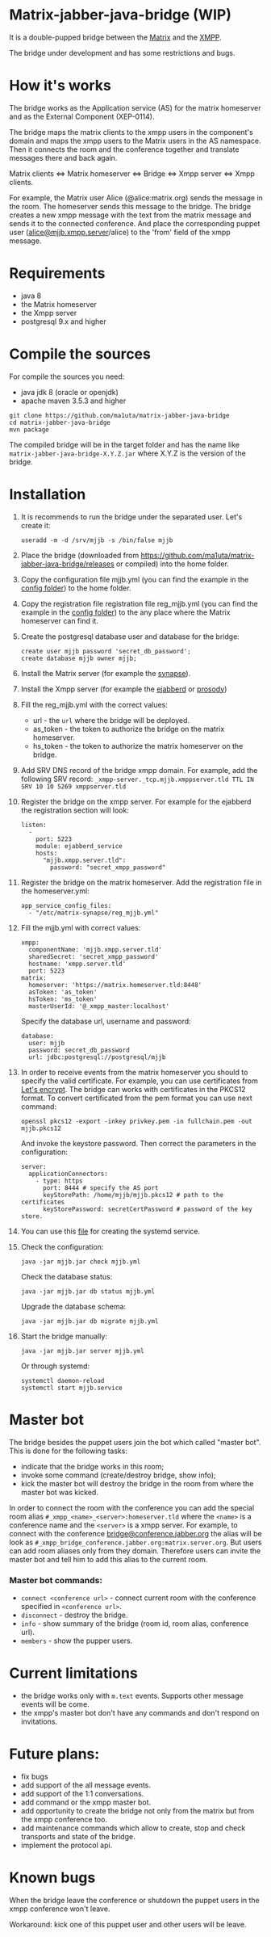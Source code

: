 # Matrix-jabber-java-bridge (WIP)

It is a double-pupped bridge between the [Matrix](https://matrix.org) and the [XMPP](https://xmpp.org).

The bridge under development and has some restrictions and bugs.

# How it's works

The bridge works as the Application service (AS) for the matrix homeserver and as the External Component (XEP-0114).

The bridge maps the matrix clients to the xmpp users in the component's domain and maps the xmpp users
 to the Matrix users in the AS namespace.
Then it connects the room and the conference together and translate messages there and back again.

Matrix clients <=> Matrix homeserver <=> Bridge <=> Xmpp server <=> Xmpp clients.

For example, the Matrix user Alice (@alice:matrix.org) sends the message in the room. The homeserver sends
this message to the bridge. The bridge creates a new xmpp message with the text from the matrix message
and sends it to the connected conference. And place the corresponding puppet user (alice@mjjb.xmpp.server/alice)
to the 'from' field of the xmpp message.

# Requirements

- java 8
- the Matrix homeserver
- the Xmpp server
- postgresql 9.x and higher

# Compile the sources

For compile the sources you need:
- java jdk 8 (oracle or openjdk)
- apache maven 3.5.3 and higher

```
git clone https://github.com/ma1uta/matrix-jabber-java-bridge
cd matrix-jabber-java-bridge
mvn package
```

The compiled bridge will be in the target folder and has the name like `matrix-jabber-java-bridge-X.Y.Z.jar`
where X.Y.Z is the version of the bridge.

# Installation

1. It is recommends to run the bridge under the separated user.
Let's create it:
    ```
    useradd -m -d /srv/mjjb -s /bin/false mjjb
    ```
2. Place the bridge (downloaded from https://github.com/ma1uta/matrix-jabber-java-bridge/releases or compiled)
into the home folder.
3. Copy the configuration file mjjb.yml (you can find the example in the
 [config folder](https://github.com/ma1uta/matrix-jabber-java-bridge/tree/master/config)) to the home folder.
4. Copy the registration file registration file reg_mjjb.yml (you can find the example in the
 [config folder](https://github.com/ma1uta/matrix-jabber-java-bridge/tree/master/config))
to the any place where the Matrix homeserver can find it.
5. Create the postgresql database user and database for the bridge:
    ```
    create user mjjb password 'secret_db_password';
    create database mjjb owner mjjb;
    ```
6. Install the Matrix server (for example the [synapse](https://github.com/matrix-org/synapse)).
7. Install the Xmpp server (for example the [ejabberd](https://www.ejabberd.im/) or [prosody](http://prosody.im/))
8. Fill the reg_mjjb.yml with the correct values:
    - url - the `url` where the bridge will be deployed.
    - as_token - the token to authorize the bridge on the matrix homeserver.
    - hs_token - the token to authorize the matrix homeserver on the bridge.
9. Add SRV DNS record of the bridge xmpp domain. For example, add the following SRV record:
    `_xmpp-server._tcp.mjjb.xmppserver.tld TTL IN SRV 10 10 5269 xmppserver.tld`
10. Register the bridge on the xmpp server. For example for the ejabberd the registration section will look:
    ```
    listen:
      -
        port: 5223
        module: ejabberd_service
        hosts:
          "mjjb.xmpp.server.tld":
            password: "secret_xmpp_password"
    ```
11. Register the bridge on the matrix homeserver. Add the registration file in the homeserver.yml:
    ```
    app_service_config_files:
      - "/etc/matrix-synapse/reg_mjjb.yml"
    ```
12. Fill the mjjb.yml with correct values:
    ```
    xmpp:
      componentName: 'mjjb.xmpp.server.tld'
      sharedSecret: 'secret_xmpp_password'
      hostname: 'xmpp.server.tld'
      port: 5223
    matrix:
      homeserver: 'https://matrix.homeserver.tld:8448'
      asToken: 'as_token'
      hsToken: 'ms_token'
      masterUserId: '@_xmpp_master:localhost'
    ```
    Specify the database url, username and password:
    ```
    database:
      user: mjjb
      password: secret_db_password
      url: jdbc:postgresql://postgresql/mjjb
    ```
13. In order to receive events from the matrix homeserver you should to specify the valid certificate.
    For example, you can use certificates from [Let's encrypt](https://letsencrypt.org/).
    The bridge can works with certificates in the PKCS12 format.
    To convert certificated from the pem format you can use next command:
    ```
    openssl pkcs12 -export -inkey privkey.pem -in fullchain.pem -out mjjb.pkcs12 
    ```
    And invoke the keystore password.
    Then correct the parameters in the configuration:
    ```
    server:
      applicationConnectors:
        - type: https
          port: 8444 # specify the AS port
          keyStorePath: /home/mjjb/mjjb.pkcs12 # path to the certificates
          keyStorePassword: secretCertPassword # password of the key store.
    ```
14. You can use this [file](https://github.com/ma1uta/matrix-jabber-java-bridge/blob/master/config/mjjb.service)
    for creating the systemd service.
15. Check the configuration:
    ```
    java -jar mjjb.jar check mjjb.yml
    ```
    
    Check the database status:
    ```
    java -jar mjjb.jar db status mjjb.yml
    ```
    
    Upgrade the database schema:
    ```
    java -jar mjjb.jar db migrate mjjb.yml
    ```
    
16. Start the bridge manually:
    ```
    java -jar mjjb.jar server mjjb.yml
    
    ```
    Or through systemd:
    ```
    systemctl daemon-reload
    systemctl start mjjb.service
    ```
   
# Master bot

The bridge besides the puppet users join the bot which called "master bot". This is done for the following
tasks:
- indicate that the bridge works in this room;
- invoke some command (create/destroy bridge, show info);
- kick the master bot will destroy the bridge in the room from where the master bot was kicked.

In order to connect the room with the conference you can add the special room alias `#_xmpp_<name>_<server>:homeserver.tld`
where the `<name>` is a conference name and the `<server>` is a xmpp server. For example, to connect with
the conference bridge@conference.jabber.org the alias will be look as `#_xmpp_bridge_conference.jabber.org:matrix.server.org`.
But users can add room aliases only from they domain. Therefore users can invite the master bot and tell him
to add this alias to the current room.

### Master bot commands:
- `connect <conference url>` - connect current room with the conference specified in `<conference url>`.
- `disconnect` - destroy the bridge.
- `info` - show summary of the bridge (room id, room alias, conference url).
- `members` - show the pupper users.

# Current limitations

- the bridge works only with `m.text` events. Supports other message events will be come.
- the xmpp's master bot don't have any commands and don't respond on invitations.

# Future plans:

- fix bugs
- add support of the all message events.
- add support of the 1:1 conversations.
- add command or the xmpp master bot. 
- add opportunity to create the bridge not only from the matrix but from the xmpp conference too.
- add maintenance commands which allow to create, stop and check transports and state of the bridge.
- implement the protocol api.

# Known bugs

When the bridge leave the conference or shutdown the puppet users in the xmpp conference won't leave.

Workaround: kick one of this puppet user and other users will be leave.


